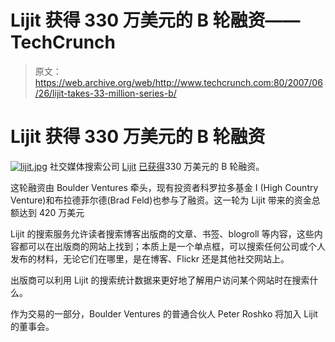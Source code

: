 # Lijit 获得 330 万美元的 B 轮融资——TechCrunch

> 原文：<https://web.archive.org/web/http://www.techcrunch.com:80/2007/06/26/lijit-takes-33-million-series-b/>

# Lijit 获得 330 万美元的 B 轮融资

[![lijit.jpg](img/319b34867920909beb014e23223feda6.png)](https://web.archive.org/web/20211202225723/http://www.lijit.com/) 社交媒体搜索公司 [Lijit](https://web.archive.org/web/20211202225723/http://www.crunchbase.com/company/lijit) [已获得](https://web.archive.org/web/20211202225723/http://www.lijit.com/press/press_releases/06252007)330 万美元的 B 轮融资。

这轮融资由 Boulder Ventures 牵头，现有投资者科罗拉多基金 I (High Country Venture)和布拉德菲尔德(Brad Feld)也参与了融资。这一轮为 Lijit 带来的资金总额达到 420 万美元

Lijit 的搜索服务允许读者搜索博客出版商的文章、书签、blogroll 等内容，这些内容都可以在出版商的网站上找到；本质上是一个单点框，可以搜索任何公司或个人发布的材料，无论它们在哪里，是在博客、Flickr 还是其他社交网站上。

出版商可以利用 Lijit 的搜索统计数据来更好地了解用户访问某个网站时在搜索什么。

作为交易的一部分，Boulder Ventures 的普通合伙人 Peter Roshko 将加入 Lijit 的董事会。